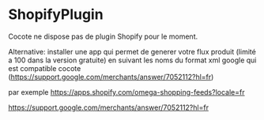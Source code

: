 # ShopifyPlugin

Cocote ne dispose pas de plugin Shopify pour le moment.

Alternative:  installer une app qui permet de generer votre flux produit (limité a 100 dans la version gratuite) en suivant les noms du format xml google qui est compatible cocote (https://support.google.com/merchants/answer/7052112?hl=fr)  

par exemple https://apps.shopify.com/omega-shopping-feeds?locale=fr  


https://support.google.com/merchants/answer/7052112?hl=fr
